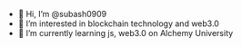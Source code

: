 - 👋 Hi, I’m @subash0909
- 👀 I’m interested in blockchain technology and web3.0
- 🌱 I’m currently learning js, web3.0 on Alchemy University


<!---
subash0909/subash0909 is a ✨ special ✨ repository because its `README.md` (this file) appears on your GitHub profile.
You can click the Preview link to take a look at your changes.
--->
